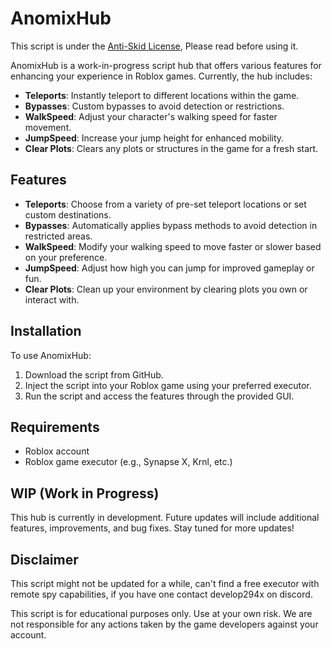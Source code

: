 # AnomixHub

This script is under the [Anti-Skid License](https://raw.githubusercontent.com/RobloxScripts00/AnomixHub/refs/heads/main/Anti%20Skid%20License), Please read before using it.


AnomixHub is a work-in-progress script hub that offers various features for enhancing your experience in Roblox games. Currently, the hub includes:

- **Teleports**: Instantly teleport to different locations within the game.
- **Bypasses**: Custom bypasses to avoid detection or restrictions.
- **WalkSpeed**: Adjust your character's walking speed for faster movement.
- **JumpSpeed**: Increase your jump height for enhanced mobility.
- **Clear Plots**: Clears any plots or structures in the game for a fresh start.

## Features

- **Teleports**: Choose from a variety of pre-set teleport locations or set custom destinations.
- **Bypasses**: Automatically applies bypass methods to avoid detection in restricted areas.
- **WalkSpeed**: Modify your walking speed to move faster or slower based on your preference.
- **JumpSpeed**: Adjust how high you can jump for improved gameplay or fun.
- **Clear Plots**: Clean up your environment by clearing plots you own or interact with.

## Installation

To use AnomixHub:

1. Download the script from GitHub.
2. Inject the script into your Roblox game using your preferred executor.
3. Run the script and access the features through the provided GUI.

## Requirements

- Roblox account
- Roblox game executor (e.g., Synapse X, Krnl, etc.)

## WIP (Work in Progress)

This hub is currently in development. Future updates will include additional features, improvements, and bug fixes. Stay tuned for more updates!

## Disclaimer

This script might not be updated for a while, can't find a free executor with remote spy capabilities, if you have one contact develop294x on discord.


This script is for educational purposes only. Use at your own risk. We are not responsible for any actions taken by the game developers against your account.

